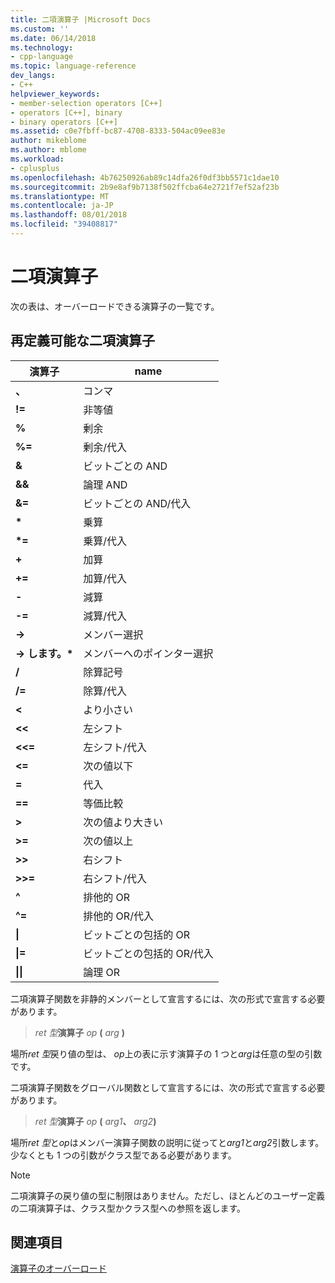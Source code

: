 ```yaml
---
title: 二項演算子 |Microsoft Docs
ms.custom: ''
ms.date: 06/14/2018
ms.technology:
- cpp-language
ms.topic: language-reference
dev_langs:
- C++
helpviewer_keywords:
- member-selection operators [C++]
- operators [C++], binary
- binary operators [C++]
ms.assetid: c0e7fbff-bc87-4708-8333-504ac09ee83e
author: mikeblome
ms.author: mblome
ms.workload:
- cplusplus
ms.openlocfilehash: 4b76250926ab89c14dfa26f0df3bb5571c1dae10
ms.sourcegitcommit: 2b9e8af9b7138f502ffcba64e2721f7ef52af23b
ms.translationtype: MT
ms.contentlocale: ja-JP
ms.lasthandoff: 08/01/2018
ms.locfileid: "39408817"
---
```

# <a name="binary-operators"></a>二項演算子

次の表は、オーバーロードできる演算子の一覧です。

## <a name="redefinable-binary-operators"></a>再定義可能な二項演算子

|演算子|name|
|--------------|----------|
|**、**|コンマ|
|**\!=**|非等値|
|**%**|剰余|
|**%=**|剰余/代入|
|**&**|ビットごとの AND|
|**&&**|論理 AND|
|**&=**|ビットごとの AND/代入|
|**&#42;**|乗算|
|**&#42;=**|乗算/代入|
|**+**|加算|
|**+=**|加算/代入|
|**-**|減算|
|**-=**|減算/代入|
|**->**|メンバー選択|
|**-> します。&#42;**|メンバーへのポインター選択|
|**/**|除算記号|
|**/=**|除算/代入|
|**<**|より小さい|
|**<<**|左シフト|
|**<<=**|左シフト/代入|
|**<=**|次の値以下|
|**=**|代入|
|**==**|等価比較|
|**>**|次の値より大きい|
|**>=**|次の値以上|
|**>>**|右シフト|
|**>>=**|右シフト/代入|
|**^**|排他的 OR|
|**^=**|排他的 OR/代入|
|**&#124;**|ビットごとの包括的 OR|
|**&#124;=**|ビットごとの包括的 OR/代入|
|**&#124;&#124;**|論理 OR|

二項演算子関数を非静的メンバーとして宣言するには、次の形式で宣言する必要があります。

> *ret 型***演算子** *op* **(** *arg* **)**

場所*ret 型*戻り値の型は、 *op*上の表に示す演算子の 1 つと*arg*は任意の型の引数です。

二項演算子関数をグローバル関数として宣言するには、次の形式で宣言する必要があります。

> *ret 型***演算子** *op* **(** _arg1_**、** _arg2_**)**

場所*ret 型*と*op*はメンバー演算子関数の説明に従ってと*arg1*と*arg2*引数します。 少なくとも 1 つの引数がクラス型である必要があります。

> [!NOTE]
> 二項演算子の戻り値の型に制限はありません。ただし、ほとんどのユーザー定義の二項演算子は、クラス型かクラス型への参照を返します。

## <a name="see-also"></a>関連項目
 [演算子のオーバーロード](../cpp/operator-overloading.md)